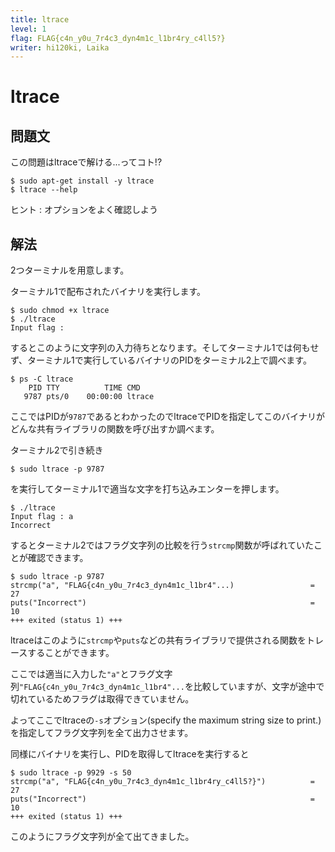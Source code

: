 ```yaml
---
title: ltrace
level: 1
flag: FLAG{c4n_y0u_7r4c3_dyn4m1c_l1br4ry_c4ll5?}
writer: hi120ki, Laika
---
```


# ltrace

## 問題文

この問題はltraceで解ける...ってコト!?

```
$ sudo apt-get install -y ltrace
$ ltrace --help
```

ヒント : オプションをよく確認しよう

## 解法

2つターミナルを用意します。

ターミナル1で配布されたバイナリを実行します。

```
$ sudo chmod +x ltrace
$ ./ltrace
Input flag :
```

するとこのように文字列の入力待ちとなります。そしてターミナル1では何もせず、ターミナル1で実行しているバイナリのPIDをターミナル2上で調べます。

```
$ ps -C ltrace
    PID TTY          TIME CMD
   9787 pts/0    00:00:00 ltrace
```

ここではPIDが`9787`であるとわかったのでltraceでPIDを指定してこのバイナリがどんな共有ライブラリの関数を呼び出すか調べます。

ターミナル2で引き続き

```
$ sudo ltrace -p 9787
```

を実行してターミナル1で適当な文字を打ち込みエンターを押します。

```
$ ./ltrace
Input flag : a
Incorrect
```

するとターミナル2ではフラグ文字列の比較を行う`strcmp`関数が呼ばれていたことが確認できます。

```
$ sudo ltrace -p 9787
strcmp("a", "FLAG{c4n_y0u_7r4c3_dyn4m1c_l1br4"...)                 = 27
puts("Incorrect")                                                  = 10
+++ exited (status 1) +++
```

ltraceはこのように`strcmp`や`puts`などの共有ライブラリで提供される関数をトレースすることができます。

ここでは適当に入力した`"a"`とフラグ文字列`"FLAG{c4n_y0u_7r4c3_dyn4m1c_l1br4"...`を比較していますが、文字が途中で切れているためフラグは取得できていません。

よってここでltraceの`-s`オプション(specify the maximum string size to print.)を指定してフラグ文字列を全て出力させます。

同様にバイナリを実行し、PIDを取得してltraceを実行すると

```
$ sudo ltrace -p 9929 -s 50
strcmp("a", "FLAG{c4n_y0u_7r4c3_dyn4m1c_l1br4ry_c4ll5?}")          = 27
puts("Incorrect")                                                  = 10
+++ exited (status 1) +++
```

このようにフラグ文字列が全て出てきました。
